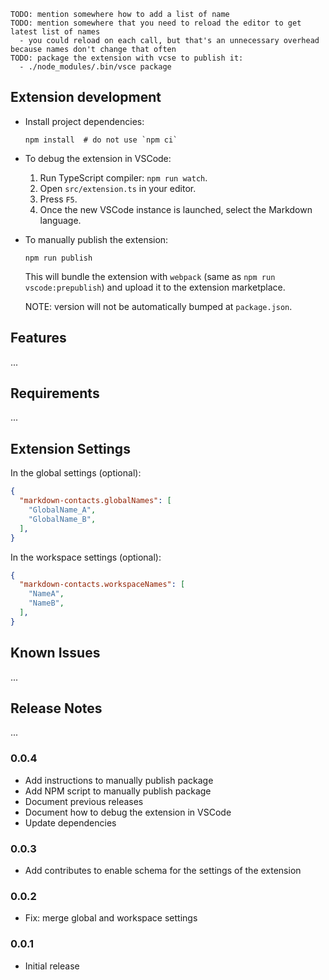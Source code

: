 ```
TODO: mention somewhere how to add a list of name
TODO: mention somewhere that you need to reload the editor to get latest list of names
  - you could reload on each call, but that's an unnecessary overhead because names don't change that often
TODO: package the extension with vcse to publish it:
  - ./node_modules/.bin/vsce package
```

## Extension development

* Install project dependencies:

  ```shell
  npm install  # do not use `npm ci`
  ```

* To debug the extension in VSCode:

  1. Run TypeScript compiler: `npm run watch`.
  1. Open `src/extension.ts` in your editor.
  1. Press `F5`.
  1. Once the new VSCode instance is launched, select the Markdown language.

* To manually publish the extension:

  ```shell
  npm run publish
  ```

  This will bundle the extension with `webpack` (same as `npm run vscode:prepublish`) and upload it to the extension marketplace.

  NOTE: version will not be automatically bumped at `package.json`.

## Features

...

## Requirements

...

## Extension Settings

In the global settings (optional):

```json
{
  "markdown-contacts.globalNames": [
    "GlobalName_A",
    "GlobalName_B",
  ],
}
```

In the workspace settings (optional):

```json
{
  "markdown-contacts.workspaceNames": [
    "NameA",
    "NameB",
  ],
}
```

## Known Issues

...

## Release Notes

...

### 0.0.4

* Add instructions to manually publish package
* Add NPM script to manually publish package
* Document previous releases
* Document how to debug the extension in VSCode
* Update dependencies

### 0.0.3

* Add contributes to enable schema for the settings of the extension

### 0.0.2

* Fix: merge global and workspace settings

### 0.0.1

* Initial release
